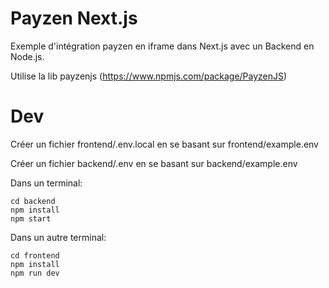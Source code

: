 # Payzen Next.js
Exemple d'intégration payzen en iframe dans Next.js avec un Backend en Node.js.

Utilise la lib payzenjs (https://www.npmjs.com/package/PayzenJS)
# Dev

Créer un fichier frontend/.env.local en se basant sur frontend/example.env

Créer un fichier backend/.env en se basant sur backend/example.env


Dans un terminal:

```shell
cd backend
npm install
npm start
```

Dans un autre terminal:
```shell
cd frontend
npm install
npm run dev
```
